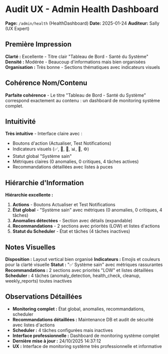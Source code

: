 # Audit UX - Admin Health Dashboard
**Page:** `/admin/health` (HealthDashboard)
**Date:** 2025-01-24
**Auditeur:** Sally (UX Expert)

## Première Impression
**Clarté :** Excellente - Titre clair "Tableau de Bord - Santé du Système"
**Densité :** Modérée - Beaucoup d'informations mais bien organisées
**Organisation :** Très bonne - Sections thématiques avec indicateurs visuels

## Cohérence Nom/Contenu
**Parfaite cohérence** - Le titre "Tableau de Bord - Santé du Système" correspond exactement au contenu : un dashboard de monitoring système complet.

## Intuitivité
**Très intuitive** - Interface claire avec :
- Boutons d'action (Actualiser, Test Notifications)
- Indicateurs visuels (✅, 🔄, 🔔, 📊, 🔧, ⚙️)
- Statut global "Système sain"
- Métriques claires (0 anomalies, 0 critiques, 4 tâches actives)
- Recommandations détaillées avec listes à puces

## Hiérarchie d'Information
**Hiérarchie excellente :**
1. **Actions** - Boutons Actualiser et Test Notifications
2. **État global** - "Système sain" avec métriques (0 anomalies, 0 critiques, 4 tâches)
3. **Anomalies détectées** - Section avec détails (expandable)
4. **Recommandations** - 2 sections avec priorités (LOW) et listes d'actions
5. **Statut du Scheduler** - État et tâches (4 tâches inactives)

## Notes Visuelles
**Disposition :** Layout vertical bien organisé
**Indicateurs :** Emojis et couleurs pour la clarté visuelle
**Statut :** "✅ Système sain" avec métriques rassurantes
**Recommandations :** 2 sections avec priorités "LOW" et listes détaillées
**Scheduler :** 4 tâches (anomaly_detection, health_check, cleanup, weekly_reports) toutes inactives

## Observations Détaillées
- **Monitoring complet :** État global, anomalies, recommandations, scheduler
- **Recommandations détaillées :** Maintenance DB et audit de sécurité avec listes d'actions
- **Scheduler :** 4 tâches configurées mais inactives
- **Interface professionnelle :** Dashboard de monitoring système complet
- **Dernière mise à jour :** 24/10/2025 14:37:12
- **UX :** Interface de monitoring système très professionnelle et informative
